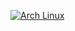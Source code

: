 [![Arch Linux](https://img.shields.io/badge/Arch%20Linux-%231793d1?style=flat-square&logo=arch-linux&logoColor=ffffff)](https://www.archlinux.org/)
